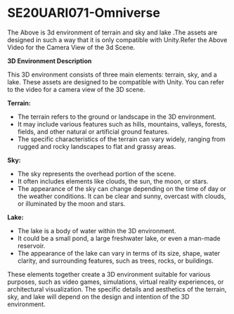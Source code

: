 # SE20UARI071-Omniverse

The Above is 3d environment of terrain and sky and lake .The assets are designed in such a way that it is only compatible with Unity.Refer the Above Video for the Camera View of the 3d Scene.

**3D Environment Description**

This 3D environment consists of three main elements: terrain, sky, and a lake. These assets are designed to be compatible with Unity. You can refer to the video for a camera view of the 3D scene.

**Terrain:**
- The terrain refers to the ground or landscape in the 3D environment.
- It may include various features such as hills, mountains, valleys, forests, fields, and other natural or artificial ground features.
- The specific characteristics of the terrain can vary widely, ranging from rugged and rocky landscapes to flat and grassy areas.

**Sky:**
- The sky represents the overhead portion of the scene.
- It often includes elements like clouds, the sun, the moon, or stars.
- The appearance of the sky can change depending on the time of day or the weather conditions. It can be clear and sunny, overcast with clouds, or illuminated by the moon and stars.

**Lake:**
- The lake is a body of water within the 3D environment.
- It could be a small pond, a large freshwater lake, or even a man-made reservoir.
- The appearance of the lake can vary in terms of its size, shape, water clarity, and surrounding features, such as trees, rocks, or buildings.

These elements together create a 3D environment suitable for various purposes, such as video games, simulations, virtual reality experiences, or architectural visualization. The specific details and aesthetics of the terrain, sky, and lake will depend on the design and intention of the 3D environment.

